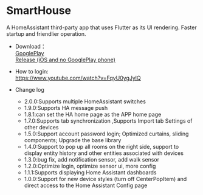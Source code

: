 # SmartHouse
A HomeAssistant third-party app that uses Flutter as its UI rendering. Faster startup and friendlier operation.

* Download：  
[GooglePlay](https://play.google.com/store/apps/details?id=cn.yzapp.flutter.ha)  
[Release (iOS and no GooglePlay phone)](https://github.com/nesror/SmartHouse/releases)

* How to login:  
https://www.youtube.com/watch?v=FqyU0ygJylQ

* Change log
  * 2.0.0:Supports multiple HomeAssistant switches
  * 1.9.0:Supports HA message push
  * 1.8.1:can set the HA home page as the APP home page
  * 1.7.0:Supports tab synchronization ,Supports Import tab Settings of other devices
  * 1.5.0:Support account password login; Optimized curtains, sliding components; Upgrade the base library 
  * 1.4.0:Support to pop up all rooms on the right side, support to display entity history and other entities associated with devices
  * 1.3.0:bug fix, add notification sensor, add  walk sensor
  * 1.2.0:Optimize login, optimize sensor ui, more config
  * 1.1.1:Supports displaying Home Assistant dashboards
  * 1.0.0:Support for new device styles (turn off CenterPopItem) and direct access to the Home Assistant Config page
